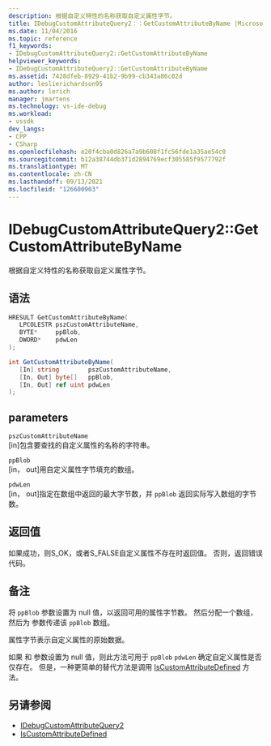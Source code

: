 ```yaml
---
description: 根据自定义特性的名称获取自定义属性字节。
title: IDebugCustomAttributeQuery2：：GetCustomAttributeByName |Microsoft Docs
ms.date: 11/04/2016
ms.topic: reference
f1_keywords:
- IDebugCustomAttributeQuery2::GetCustomAttributeByName
helpviewer_keywords:
- IDebugCustomAttributeQuery2::GetCustomAttributeByName
ms.assetid: 7428dfeb-8929-41b2-9b99-cb343a86c02d
author: leslierichardson95
ms.author: lerich
manager: jmartens
ms.technology: vs-ide-debug
ms.workload:
- vssdk
dev_langs:
- CPP
- CSharp
ms.openlocfilehash: e20f4cba0d826a7a9b608f1fc56fde1a35ae54c0
ms.sourcegitcommit: b12a38744db371d2894769ecf305585f9577792f
ms.translationtype: MT
ms.contentlocale: zh-CN
ms.lasthandoff: 09/13/2021
ms.locfileid: "126600903"
---
```

# <a name="idebugcustomattributequery2getcustomattributebyname"></a>IDebugCustomAttributeQuery2::GetCustomAttributeByName
根据自定义特性的名称获取自定义属性字节。

## <a name="syntax"></a>语法

```cpp
HRESULT GetCustomAttributeByName( 
   LPCOLESTR pszCustomAttributeName,
   BYTE*     ppBlob,
   DWORD*    pdwLen
);
```

```csharp
int GetCustomAttributeByName(
   [In] string        pszCustomAttributeName,
   [In, Out] byte[]   ppBlob,
   [In, Out] ref uint pdwLen
);
```

## <a name="parameters"></a>parameters
`pszCustomAttributeName`\
[in]包含要查找的自定义属性的名称的字符串。

`ppBlob`\
[in， out]用自定义属性字节填充的数组。

`pdwLen`\
[in， out]指定在数组中返回的最大字节数，并 `ppBlob` 返回实际写入数组的字节数。

## <a name="return-value"></a>返回值
 如果成功，则S_OK，或者S_FALSE自定义属性不存在时返回值。 否则，返回错误代码。

## <a name="remarks"></a>备注
 将 `ppBlob` 参数设置为 null 值，以返回可用的属性字节数。 然后分配一个数组，然后为 参数传递该 `ppBlob` 数组。

 属性字节表示自定义属性的原始数据。

 如果 和 参数设置为 null 值，则此方法可用于 `ppBlob` `pdwLen` 确定自定义属性是否仅存在。 但是，一种更简单的替代方法是调用 [IsCustomAttributeDefined](../../../extensibility/debugger/reference/idebugcustomattributequery2-iscustomattributedefined.md) 方法。

## <a name="see-also"></a>另请参阅
- [IDebugCustomAttributeQuery2](../../../extensibility/debugger/reference/idebugcustomattributequery2.md)
- [IsCustomAttributeDefined](../../../extensibility/debugger/reference/idebugcustomattributequery2-iscustomattributedefined.md)
